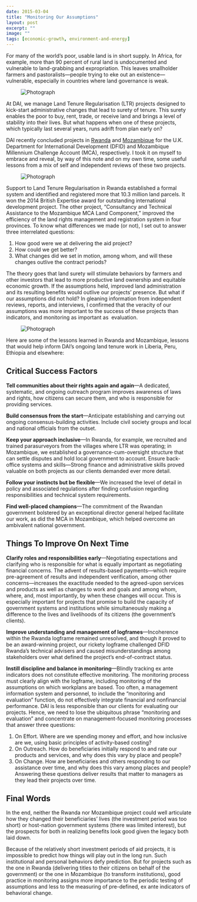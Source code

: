 ```yaml
---
date: 2015-03-04
title: "Monitoring Our Assumptions"
layout: post
excerpt: ""
image: ""
tags: [economic-growth, environment-and-energy]
---
```

<p>For many of the world’s poor, usable land is in short supply. In Africa, for example, more than 90 percent of rural land is undocumented and vulnerable to land-grabbing and expropriation. This leaves smallholder farmers and pastoralists—people trying to eke out an existence—vulnerable, especially in countries where land governance is weak.</p><figure class="kg-card kg-image-card"><img src="https://pubs.ghost.io/uploads/pic1.jpg" class="kg-image" alt="Photograph" loading="lazy" title="Caption Goes here."></figure><p>At DAI, we manage Land Tenure Regularisation (LTR) projects designed to kick-start administrative changes that lead to surety of tenure. This surety enables the poor to buy, rent, trade, or receive land and brings a level of stability into their lives. But what happens when one of these projects, which typically last several years, runs adrift from plan early on?</p><p>DAI recently concluded projects in <a href="http://dai.com/our-work/projects/rwanda—support-land-tenure-regularisation">Rwanda</a> and <a href="http://dai.com/our-work/projects/mozambique—consultancy-and-technical-assistance-mca-mozambique-land-component">Mozambique</a> for the U.K. Department for International Development (DFID) and Mozambique Millennium Challenge Account (MCA), respectively. I took it on myself to embrace and reveal, by way of this note and on my own time, some useful lessons from a mix of self and independent reviews of these two projects.</p><figure class="kg-card kg-image-card"><img src="https://pubs.ghost.io/uploads/pic2.jpg" class="kg-image" alt="Photograph" loading="lazy" title="Caption goes here."></figure><p>Support to Land Tenure Regularisation in Rwanda established a formal system and identified and registered more that 10.3 million land parcels. It won the 2014 British Expertise award for outstanding international development project. The other project, “Consultancy and Technical Assistance to the Mozambique MCA Land Component,” improved the efficiency of the land rights management and registration system in four provinces. To know what differences we made (or not), I set out to answer three interrelated questions:</p><ol><li>How good were we at delivering the aid project?</li><li>How could we get better?</li><li>What changes did we set in motion, among whom, and will these changes outlive the contract periods?</li></ol><p>The theory goes that land surety will stimulate behaviors by farmers and other investors that lead to more productive land ownership and equitable economic growth. If the assumptions held, improved land administration and its resulting benefits would outlive our projects’ presence. But what if our assumptions did not hold? In gleaning information from independent reviews, reports, and interviews, I confirmed that the veracity of our assumptions was more important to the success of these projects than indicators, and monitoring as important as  evaluation.</p><figure class="kg-card kg-image-card"><img src="https://pubs.ghost.io/uploads/pic3.jpg" class="kg-image" alt="Photograph" loading="lazy" title="Caption goes here."></figure><p>Here are some of the lessons learned in Rwanda and Mozambique, lessons that would help inform DAI’s ongoing land tenure work in Liberia, Peru, Ethiopia and elsewhere:</p><h2 id="critical-success-factors">Critical Success Factors</h2><p><strong>Tell communities about their rights again and again</strong>—A dedicated, systematic, and ongoing outreach program improves awareness of laws and rights, how citizens can secure them, and who is responsible for providing services.</p><p><strong>Build consensus from the start</strong>—Anticipate establishing and carrying out ongoing consensus-building activities. Include civil society groups and local and national officials from the outset.</p><p><strong>Keep your approach inclusive</strong>—In Rwanda, for example, we recruited and trained parasurveyors from the villages where LTR was operating; in Mozambique, we established a governance-cum-oversight structure that can settle disputes and hold local government to account. Ensure back-office systems and skills—Strong finance and administrative skills proved valuable on both projects as our clients demanded ever more detail.</p><p><strong>Follow your instincts but be flexible</strong>—We increased the level of detail in policy and associated regulations after finding confusion regarding responsibilities and technical system requirements.</p><p><strong>Find well-placed champions</strong>—The commitment of the Rwandan government bolstered by an exceptional director general helped facilitate our work, as did the MCA in Mozambique, which helped overcome an ambivalent national government.</p><h2 id="things-to-improve-on-next-time">Things To Improve On Next Time</h2><p><strong>Clarify roles and responsibilities early</strong>—Negotiating expectations and clarifying who is responsible for what is equally important as negotiating financial concerns. The advent of results-based payments—which require pre-agreement of results and independent verification, among other concerns—increases the exactitude needed to the agreed-upon services and products as well as changes to work and goals and among whom, where, and, most importantly, by when these changes will occur. This is especially important for projects that promise to build the capacity of government systems and institutions while simultaneously making a difference to the lives and livelihoods of its citizens (the government’s clients).</p><p><strong>Improve understanding and management of logframes</strong>—Incoherence within the Rwanda logframe remained unresolved, and though it proved to be an award-winning project, our rickety logframe challenged DFID Rwanda’s technical advisers and caused misunderstandings among stakeholders over what defined the project’s end-of-contract status.</p><p><strong>Instill discipline and balance in monitoring</strong>—Blindly tracking ex ante indicators does not constitute effective monitoring. The monitoring process must clearly align with the logframe, including monitoring of the assumptions on which workplans are based. Too often, a management information system and personnel, to include the “monitoring and evaluation” function, do not effectively integrate financial and nonfinancial performance. DAI is less responsible than our clients for evaluating our projects. Hence, we need to lose the ubiquitous phrase “monitoring and evaluation” and concentrate on management-focused monitoring processes that answer three questions:</p><ol><li>On Effort. Where are we spending money and effort, and how inclusive are we, using basic principles of activity-based costing?</li><li>On Outreach. How do beneficiaries initially respond to and rate our products and services, and why does this vary by place and people?</li><li>On Change. How are beneficiaries and others responding to our assistance over time, and why does this vary among places and people? Answering these questions deliver results that matter to managers as they lead their projects over time.</li></ol><h2 id="final-words">Final Words</h2><p>In the end, neither the Rwanda nor Mozambique project could well articulate how they changed their beneficiaries’ lives (the investment period was too short) or host-nation government systems (there was limited interest), but the prospects for both in realizing benefits look good given the legacy both laid down.</p><p>Because of the relatively short investment periods of aid projects, it is impossible to predict how things will play out in the long run. Such institutional and personal behaviors defy prediction. But for projects such as the one in Rwanda (delivering titles to their citizens on behalf of the government) or the one in Mozambique (to transform institutions), good practice in monitoring assigns more importance to the periodic testing of assumptions and less to the measuring of pre-defined, ex ante indicators of behavioral change.</p>
  